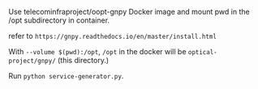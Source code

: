 
Use telecominfraproject/oopt-gnpy Docker image and mount pwd in the /opt subdirectory in container.

refer to ```https://gnpy.readthedocs.io/en/master/install.html```

With ```--volume $(pwd):/opt```, ```/opt``` in the docker will be ```optical-project/gnpy/``` (this directory.)

Run ```python service-generator.py```.